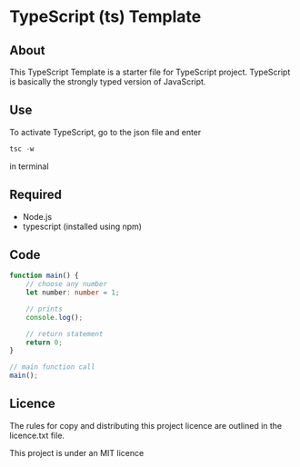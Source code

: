 
# TypeScript (ts) Template

## About

This TypeScript Template is a starter file for TypeScript project. TypeScript is basically the strongly typed version of JavaScript. 



## Use

To activate TypeScript, go to the json file and enter

```powershell
tsc -w
```

in terminal



## Required

* Node.js
* typescript (installed using npm)



## Code

```typescript
function main() {
    // choose any number
    let number: number = 1;

    // prints
    console.log();

    // return statement
    return 0;
}

// main function call
main();
```



## Licence

The rules for copy and distributing this project licence are
outlined in the licence.txt file.

This project is under an MIT licence
